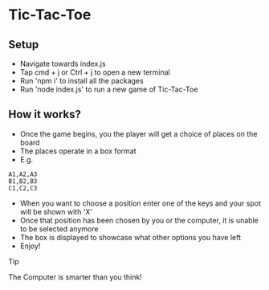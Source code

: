 # Tic-Tac-Toe

## Setup
- Navigate towards index.js
- Tap cmd + j or Ctrl + j to open a new terminal
- Run  'npm i' to install all the packages
- Run 'node index.js' to run a new game of Tic-Tac-Toe

## How it works?

- Once the game begins, you the player will get a choice of places on the board
- The places operate in a box format
- E.g.  
```
A1,A2,A3
B1,B2,B3
C1,C2,C3
```
- When you want to choose a position enter one of the keys and your spot will be shown with 'X'
- Once that position has been chosen by you or the computer, it is unable to be selected anymore
- The box is displayed to showcase what other options you have left
- Enjoy!


> [!TIP]
> The Computer is smarter than you think!
